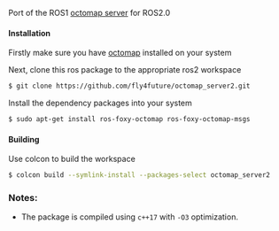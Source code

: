Port of the ROS1 [octomap server](https://github.com/OctoMap/octomap_mapping) for ROS2.0 

#### Installation
Firstly make sure you have [octomap](https://github.com/OctoMap/octomap.git) installed on your system 

Next, clone this ros package to the appropriate ros2 workspace
```bash
$ git clone https://github.com/fly4future/octomap_server2.git
```
Install the dependency packages into your system
```bash
$ sudo apt-get install ros-foxy-octomap ros-foxy-octomap-msgs
```

#### Building
Use colcon to build the workspace
```bash
$ colcon build --symlink-install --packages-select octomap_server2
```

### Notes:
- The package is compiled using `c++17` with `-O3` optimization.
